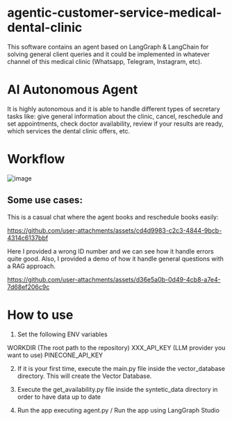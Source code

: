 # agentic-customer-service-medical-dental-clinic
This software contains an agent based on LangGraph &amp; LangChain for solving general client queries and it could be implemented in whatever channel of this medical clinic (Whatsapp, Telegram, Instagram, etc).

# AI Autonomous Agent
It is highly autonomous and it is able to handle different types of secretary tasks like: give general information about the clinic, cancel, reschedule and set appointments, check doctor availability, review if your results are ready, which services the dental clinic offers, etc.


# Workflow

![image](https://github.com/user-attachments/assets/bcdac740-5a3a-42aa-8d8e-c8410a2bf675)


## Some use cases:


This is a casual chat where the agent books and reschedule books easily:

https://github.com/user-attachments/assets/cd4d9983-c2c3-4844-9bcb-4314c6137bbf

Here I provided a wrong ID number and we can see how it handle errors quite good. Also, I provided a demo of how it handle general questions with a RAG approach.

https://github.com/user-attachments/assets/d36e5a0b-0d49-4cb8-a7e4-7d68ef206c9c


# How to use

1) Set the following ENV variables

WORKDIR (The root path to the repository)
XXX_API_KEY (LLM provider you want to use)
PINECONE_API_KEY

2) If it is your first time, execute the main.py file inside the vector_database directory. This will create the Vector Database.

3) Execute the get_availability.py file inside the syntetic_data directory in order to have data up to date

4) Run the app executing agent.py / Run the app using LangGraph Studio